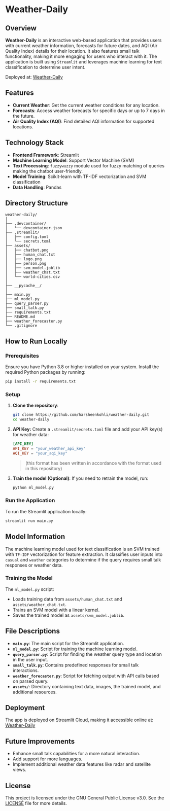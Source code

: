 # Weather-Daily
## Overview
**Weather-Daily** is an interactive web-based application that provides users with current weather information, forecasts for future dates, and AQI (Air Quality Index) details for their location. It also features small talk functionality, making it more engaging for users who interact with it. The application is built using `Streamlit` and leverages machine learning for text classification to determine user intent.

Deployed at: [Weather-Daily](https://weather-daily.streamlit.app/)

## Features
- **Current Weather**: Get the current weather conditions for any location.
- **Forecasts**: Access weather forecasts for specific days or up to 7 days in the future.
- **Air Quality Index (AQI)**: Find detailed AQI information for supported locations.

## Technology Stack
- **Frontend Framework**: Streamlit
- **Machine Learning Model**: Support Vector Machine (SVM)
- **Text Processing**: `fuzzywuzzy` module used for fuzzy matching of queries making the chatbot user-friendly.
- **Model Training**: Scikit-learn with TF-IDF vectorization and SVM classification
- **Data Handling**: Pandas

## Directory Structure
```
weather-daily/
│
├── .devcontainer/
│   └── devcontainer.json
├── .streamlit/
│   ├── config.toml
│   └── secrets.toml
├── assets/
│   ├── chatbot.png
│   ├── human_chat.txt
│   ├── logo.png
│   ├── person.png
│   ├── svm_model.joblib
│   ├── weather_chat.txt
│   └── world-cities.csv
│
├── __pycache__/
│
├── main.py
├── ml_model.py
├── query_parser.py
├── small_talk.py
├── requirements.txt
├── README.md
├── weather_forecaster.py
└── .gitignore
```

## How to Run Locally
### Prerequisites
Ensure you have Python 3.8 or higher installed on your system. Install the required Python packages by running:
```bash
pip install -r requirements.txt
```

### Setup
1. **Clone the repository**:
    ```bash
    git clone https://github.com/harsheenkohli/weather-daily.git
    cd weather-daily
    ```
2. **API Key:** Create a `.streamlit/secrets.toml` file and add your API key(s) for weather data:
    ```toml
    [API_KEY]
    API_KEY = "your_weather_api_key"
    AQI_KEY = "your_aqi_key"
    ```
    > (this format has been written in accordance with the format used in this repository)
3. **Train the model (Optional)**: If you need to retrain the model, run:
    ```bash
    python ml_model.py
    ```

### Run the Application
To run the Streamlit application locally:
```bash
streamlit run main.py
```

## Model Information
The machine learning model used for text classification is an SVM trained with `TF-IDF` vectorization for feature extraction. It classifies user inputs into `casual` and `weather` categories to determine if the query requires small talk responses or weather data.

### Training the Model
The `ml_model.py` script:
- Loads training data from `assets/human_chat.txt` and `assets/weather_chat.txt`.
- Trains an SVM model with a linear kernel.
- Saves the trained model as `assets/svm_model.joblib`.

## File Descriptions
- **`main.py`**: The main script for the Streamlit application.
- **`ml_model.py`**: Script for training the machine learning model.
- **`query_parser.py`**: Script for finding the weather query type and location in the user input.
- **`small_talk.py`**: Contains predefined responses for small talk interactions.
- **`weather_forecaster.py`**: Script for fetching output with API calls based on parsed query.
- **`assets/`**: Directory containing text data, images, the trained model, and additional resources.

## Deployment
The app is deployed on Streamlit Cloud, making it accessible online at: [Weather-Daily](https://weather-daily.streamlit.app/)

## Future Improvements
- Enhance small talk capabilities for a more natural interaction.
- Add support for more languages.
- Implement additional weather data features like radar and satellite views.

## License
This project is licensed under the GNU General Public License v3.0. See the [LICENSE](LICENSE) file for more details.
